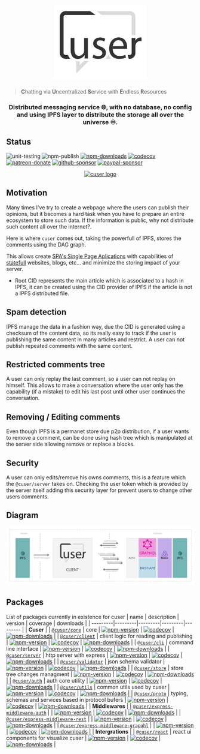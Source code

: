 
<h1 align="center">
  <a href="./"><img width="250" src="docs/logo.svg" alt="cuser logo" /></a>
</h1>

>**C**hatting via **U**ncentralized **S**ervice with **E**ndless **R**esources

<h3 align="center">Distributed messaging service 🌐, with no database, no config and using IPFS layer to distribute the storage all over the universe ♾️.</h3>

## Status
![unit-testing](https://github.com/rubeniskov/cuser/workflows/unit-testing/badge.svg)
![npm-publish](https://github.com/rubeniskov/cuser/workflows/npm-publish/badge.svg)
[![npm-downloads](https://img.shields.io/npm/dw/cuser)](https://www.npmjs.com/package/cuser)
[![codecov](https://codecov.io/gh/rubeniskov/cuser/branch/master/graph/badge.svg?token=mI2c282XxH)](https://codecov.io/gh/rubeniskov/cuser)
[![patreon-donate](https://img.shields.io/badge/patreon-donate-yellow.svg)](https://patreon.com/rubeniskov)
[![github-sponsor](https://img.shields.io/badge/github-donate-yellow.svg)](https://github.com/sponsors/rubeniskov)
[![paypal-sponsor](https://img.shields.io/badge/paypal-donate-yellow.svg)](https://paypal.me/rubeniskov)

<p align="center">
  <a href="./"><img width="480" src="docs/demo_reel.gif" alt="cuser logo" /></a>
</p>

## Motivation

Many times I've try to create a webpage where the users can publish their opinions, but it becomes a hard task when you have to prepare an entire ecosystem to store such data. If the information is public, why not distribute such content all over the internet?.

Here is where `cuser` comes out, taking the powerfull of IPFS, stores the comments using the DAG graph.

This allows create [SPA's Single Page Aplications](https://es.wikipedia.org/wiki/Single-page_application) with capabilities of [statefull](https://www.atlantic.net/vps-hosting/what-is-stateless-stateful-models-web-development/) websites, blogs, etc... and minimize the storing impact of your server.

- Root CID represents the main article which is associated to a hash in IPFS, it can be created using the CID provider of IPFS if the article is not a IPFS distributed file. 



## Spam detection

IPFS manage the data in a fashion way, due the CID is generated using a checksum of the content data, so its really easy to track if the user is publishing the same content in many articles and restrict. A user can not publish repeated comments with the same content.

## Restricted comments tree

A user can only replay the last comment, so a user can not replay on himself. This allows to make a conversation where the user only has the capability (if a mistake) to edit his last post until other user continues the conversation. 

## Removing / Editing comments

Even though IPFS is a permanet store due p2p distribution, if a user wants to remove a comment, can be done using hash tree which is manipulated at the server side allowing remove or replace a blocks.

## Security 

A user can only edits/remove his owns comments, this is a feature which the `@cuser/server` takes on. Checking the user token which is provided by the server itself adding this security layer for prevent users to change other users comments.
## Diagram 
<img src="./docs/diagram.svg">

## Packages
List of packages currently in existence for cuser
| name | description | version | coverage | downloads |
| ---------|---------|---------|---------|--------- |
| **Cuser** |
| [`@cuser/core`](//github.com/rubeniskov/cuser/tree/master/packages/core) | core | [![npm-version](https://img.shields.io/npm/v/@cuser/core.svg)](https://www.npmjs.com/package/@cuser/core) | [![codecov](https://codecov.io/gh/rubeniskov/cuser/branch/master/graph/badge.svg?flag=core)](https://codecov.io/gh/rubeniskov/cuser) | [![npm-downloads](https://img.shields.io/npm/dw/@cuser/core)](https://www.npmjs.com/package/@cuser/core) |
| [`@cuser/client`](//github.com/rubeniskov/cuser/tree/master/packages/client) | client logic for reading and publishing | [![npm-version](https://img.shields.io/npm/v/@cuser/client.svg)](https://www.npmjs.com/package/@cuser/client) | [![codecov](https://codecov.io/gh/rubeniskov/cuser/branch/master/graph/badge.svg?flag=client)](https://codecov.io/gh/rubeniskov/cuser) | [![npm-downloads](https://img.shields.io/npm/dw/@cuser/client)](https://www.npmjs.com/package/@cuser/client) |
| [`@cuser/cli`](//github.com/rubeniskov/cuser/tree/master/packages/cli) | command line interface | [![npm-version](https://img.shields.io/npm/v/@cuser/cli.svg)](https://www.npmjs.com/package/@cuser/cli) | [![codecov](https://codecov.io/gh/rubeniskov/cuser/branch/master/graph/badge.svg?flag=cli)](https://codecov.io/gh/rubeniskov/cuser) | [![npm-downloads](https://img.shields.io/npm/dw/@cuser/cli)](https://www.npmjs.com/package/@cuser/cli) |
| [`@cuser/server`](//github.com/rubeniskov/cuser/tree/master/packages/server) | http server with express | [![npm-version](https://img.shields.io/npm/v/@cuser/server.svg)](https://www.npmjs.com/package/@cuser/server) | [![codecov](https://codecov.io/gh/rubeniskov/cuser/branch/master/graph/badge.svg?flag=server)](https://codecov.io/gh/rubeniskov/cuser) | [![npm-downloads](https://img.shields.io/npm/dw/@cuser/server)](https://www.npmjs.com/package/@cuser/server) |
| [`@cuser/validator`](//github.com/rubeniskov/cuser/tree/master/packages/validator) | json schema validator | [![npm-version](https://img.shields.io/npm/v/@cuser/validator.svg)](https://www.npmjs.com/package/@cuser/validator) | [![codecov](https://codecov.io/gh/rubeniskov/cuser/branch/master/graph/badge.svg?flag=validator)](https://codecov.io/gh/rubeniskov/cuser) | [![npm-downloads](https://img.shields.io/npm/dw/@cuser/validator)](https://www.npmjs.com/package/@cuser/validator) |
| [`@cuser/store`](//github.com/rubeniskov/cuser/tree/master/packages/store) | store tree changes managment | [![npm-version](https://img.shields.io/npm/v/@cuser/store.svg)](https://www.npmjs.com/package/@cuser/store) | [![codecov](https://codecov.io/gh/rubeniskov/cuser/branch/master/graph/badge.svg?flag=store)](https://codecov.io/gh/rubeniskov/cuser) | [![npm-downloads](https://img.shields.io/npm/dw/@cuser/store)](https://www.npmjs.com/package/@cuser/store) |
| [`@cuser/auth`](//github.com/rubeniskov/cuser/tree/master/packages/auth) | auth core utility | [![npm-version](https://img.shields.io/npm/v/@cuser/auth.svg)](https://www.npmjs.com/package/@cuser/auth) | [![codecov](https://codecov.io/gh/rubeniskov/cuser/branch/master/graph/badge.svg?flag=auth)](https://codecov.io/gh/rubeniskov/cuser) | [![npm-downloads](https://img.shields.io/npm/dw/@cuser/auth)](https://www.npmjs.com/package/@cuser/auth) |
| [`@cuser/utils`](//github.com/rubeniskov/cuser/tree/master/packages/utils) | common utils used by cuser | [![npm-version](https://img.shields.io/npm/v/@cuser/utils.svg)](https://www.npmjs.com/package/@cuser/utils) | [![codecov](https://codecov.io/gh/rubeniskov/cuser/branch/master/graph/badge.svg?flag=utils)](https://codecov.io/gh/rubeniskov/cuser) | [![npm-downloads](https://img.shields.io/npm/dw/@cuser/utils)](https://www.npmjs.com/package/@cuser/utils) |
| [`@cuser/proto`](//github.com/rubeniskov/cuser/tree/master/packages/proto) | typing, schemas and services based in protocol bufers | [![npm-version](https://img.shields.io/npm/v/@cuser/proto.svg)](https://www.npmjs.com/package/@cuser/proto) | [![codecov](https://codecov.io/gh/rubeniskov/cuser/branch/master/graph/badge.svg?flag=proto)](https://codecov.io/gh/rubeniskov/cuser) | [![npm-downloads](https://img.shields.io/npm/dw/@cuser/proto)](https://www.npmjs.com/package/@cuser/proto) |
| **Middlewares** |
| [`@cuser/express-middleware-auth`](//github.com/rubeniskov/cuser/tree/master/packages/express-middleware-auth) |  | [![npm-version](https://img.shields.io/npm/v/@cuser/express-middleware-auth.svg)](https://www.npmjs.com/package/@cuser/express-middleware-auth) | [![codecov](https://codecov.io/gh/rubeniskov/cuser/branch/master/graph/badge.svg?flag=express-middleware-auth)](https://codecov.io/gh/rubeniskov/cuser) | [![npm-downloads](https://img.shields.io/npm/dw/@cuser/express-middleware-auth)](https://www.npmjs.com/package/@cuser/express-middleware-auth) |
| [`@cuser/express-middleware-rest`](//github.com/rubeniskov/cuser/tree/master/packages/express-middleware-rest) |  | [![npm-version](https://img.shields.io/npm/v/@cuser/express-middleware-rest.svg)](https://www.npmjs.com/package/@cuser/express-middleware-rest) | [![codecov](https://codecov.io/gh/rubeniskov/cuser/branch/master/graph/badge.svg?flag=express-middleware-rest)](https://codecov.io/gh/rubeniskov/cuser) | [![npm-downloads](https://img.shields.io/npm/dw/@cuser/express-middleware-rest)](https://www.npmjs.com/package/@cuser/express-middleware-rest) |
| [`@cuser/express-middleware-grapqhl`](//github.com/rubeniskov/cuser/tree/master/packages/express-middleware-grapqhl) |  | [![npm-version](https://img.shields.io/npm/v/@cuser/express-middleware-grapqhl.svg)](https://www.npmjs.com/package/@cuser/express-middleware-grapqhl) | [![codecov](https://codecov.io/gh/rubeniskov/cuser/branch/master/graph/badge.svg?flag=express-middleware-grapqhl)](https://codecov.io/gh/rubeniskov/cuser) | [![npm-downloads](https://img.shields.io/npm/dw/@cuser/express-middleware-grapqhl)](https://www.npmjs.com/package/@cuser/express-middleware-grapqhl) |
| **Intergrations** |
| [`@cuser/react`](//github.com/rubeniskov/cuser/tree/master/packages/react) | react ui components for visualize cuser | [![npm-version](https://img.shields.io/npm/v/@cuser/react.svg)](https://www.npmjs.com/package/@cuser/react) | [![codecov](https://codecov.io/gh/rubeniskov/cuser/branch/master/graph/badge.svg?flag=react)](https://codecov.io/gh/rubeniskov/cuser) | [![npm-downloads](https://img.shields.io/npm/dw/@cuser/react)](https://www.npmjs.com/package/@cuser/react) |
